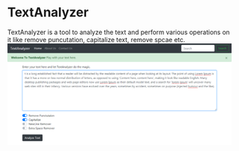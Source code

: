 # TextAnalyzer
TextAnalyzer is a tool to analyze the text and perform various operations on it like remove puncutation, capitalize text, remove spcae etc.
![alt text](https://github.com/Saurabhtiwarii/TextAnalyzer/blob/matextanalyzerster/textanalyzer.png)
